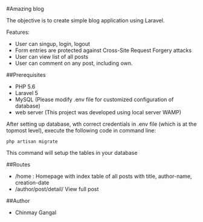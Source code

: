 #Amazing blog

The objective is to create simple blog application using Laravel.

Features:

- User can singup, login, logout 
- Form entries are protected against Cross-Site Request Forgery attacks
- User can view list of all posts
- User can comment on any post, including own.

##Prerequisites

- PHP 5.6
- Laravel 5
- MySQL (Please modify .env file for customized configuration of database)
- web server    (This project was developed using local server WAMP)

After setting up database, wth correct credentials in .env file (which is at the topmost level), execute the following code in command line:

`php artisan migrate`

This command will setup the tables in your database

##Routes

- /home     : Homepage with index table of all posts with title, author-name, creation-date
- /author/post/detail/<enter post-id-here> View full post

##Author
- Chinmay Gangal